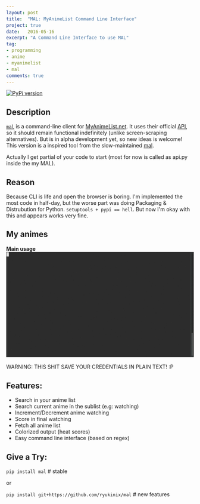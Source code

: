 ```yaml
---
layout: post
title:  "MAL: MyAnimeList Command Line Interface"
project: true
date:   2016-05-16
excerpt: "A Command Line Interface to use MAL"
tag:
- programming
- anime
- myanimelist
- mal
comments: true
---
```


[![PyPi version](https://img.shields.io/pypi/v/mal.svg)](https://pypi.python.org/pypi/mal/)

## Description

[`mal`](https://github.com/ryukinix/mal) is a command-line client for [MyAnimeList.net](http://myanimelist.net/). It uses their official [API](http://myanimelist.net/modules.php?go=api), so it should remain functional indefinitely (unlike screen-scraping alternatives). But is in alpha development yet, so new ideas is welcome! This version is a inspired tool from the slow-maintained [mal](https://github.com/pushrax/mal).

Actually I get partial of your code to start (most for now is called as api.py inside the my MAL).

## Reason

Because CLI is life and open the browser is boring. I'm implemented the most code in half-day, but the worse part was doing Packaging & Distrubution for Python. `setuptools + pypi == hell`. But now I'm okay with this and appears works very fine.

## My animes 

**Main usage**
![main-usage](../assets/posts/MAL/mal-main.gif)

WARNING: THIS SHIT SAVE YOUR CREDENTIALS IN PLAIN TEXT! :P

## Features:

* Search in your anime list
* Search current anime in the sublist (e.g: watching)
* Increment/Decrement anime watching
* Score in final watching
* Fetch all anime list
* Colorized output (heat scores)
* Easy command line interface (based on regex)


## Give a Try:

`pip install mal` # stable

or 

`pip install git+https://github.com/ryukinix/mal` # new features


